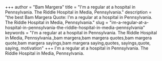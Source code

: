 +++
author = "Bam Margera"
title = "I'm a regular at a hospital in Pennsylvania. The Riddle Hospital in Media, Pennsylvania."
description = "the best Bam Margera Quote: I'm a regular at a hospital in Pennsylvania. The Riddle Hospital in Media, Pennsylvania."
slug = "im-a-regular-at-a-hospital-in-pennsylvania-the-riddle-hospital-in-media-pennsylvania"
keywords = "I'm a regular at a hospital in Pennsylvania. The Riddle Hospital in Media, Pennsylvania.,bam margera,bam margera quotes,bam margera quote,bam margera sayings,bam margera saying,quotes, sayings,quote, saying, motivation"
+++
I'm a regular at a hospital in Pennsylvania. The Riddle Hospital in Media, Pennsylvania.
